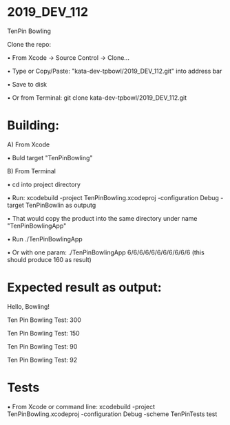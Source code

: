 # 2019_DEV_112

TenPin Bowling

Clone the repo:

• From Xcode -> Source Control -> Clone...

• Type or Copy/Paste: "kata-dev-tpbowl/2019_DEV_112.git" into address bar

• Save to disk

• Or from Terminal: git clone kata-dev-tpbowl/2019_DEV_112.git


# Building:

A) From Xcode

• Buld target "TenPinBowling"

B) From Terminal

• cd into project directory

• Run: xcodebuild -project TenPinBowling.xcodeproj -configuration Debug -target TenPinBowlin as outputg 

• That would copy the product into the same directory under name "TenPinBowlingApp"

• Run ./TenPinBowlingApp

• Or with one param: ./TenPinBowlingApp 6/6/6/6/6/6/6/6/6/6/6  (this should produce 160 as result)

# Expected result as output:

Hello, Bowling!

Ten Pin Bowling Test: 300

Ten Pin Bowling Test: 150

Ten Pin Bowling Test: 90

Ten Pin Bowling Test: 92

# Tests

• From Xcode or command line: xcodebuild -project TenPinBowling.xcodeproj -configuration Debug -scheme TenPinTests test
